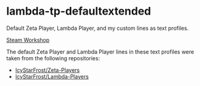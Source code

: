 # lambda-tp-defaultextended

Default Zeta Player, Lambda Player, and my custom lines as text profiles.

[Steam Workshop](https://steamcommunity.com/sharedfiles/filedetails/?id=3053183114)

The default Zeta Player and Lambda Player lines in these text profiles were taken from the following repositories:

- [IcyStarFrost/Zeta-Players](https://github.com/IcyStarFrost/Zeta-Players)
- [IcyStarFrost/Lambda-Players](https://github.com/IcyStarFrost/Lambda-Players)
